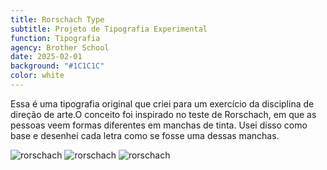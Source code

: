```yaml
---
title: Rorschach Type
subtitle: Projeto de Tipografia Experimental
function: Tipografia
agency: Brother School
date: 2025-02-01
background: "#1C1C1C"
color: white
---
```


Essa é uma tipografia original que criei para um exercício da disciplina de direção de arte.O conceito foi inspirado no teste de Rorschach, em que as pessoas veem formas diferentes em manchas de tinta. Usei disso como base e desenhei cada letra como se fosse uma dessas manchas.

![rorschach](./cases/rorschach/01.png)
![rorschach](./cases/rorschach/02.svg)
![rorschach](./cases/rorschach/03.png)
